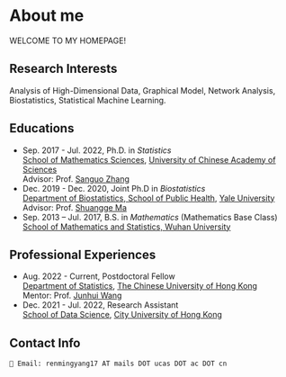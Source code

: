 
# About me

WELCOME TO MY HOMEPAGE! 

## Research Interests
Analysis of High-Dimensional Data, Graphical Model, Network Analysis, Biostatistics, Statistical Machine Learning.

## Educations
- Sep. 2017 - Jul. 2022,  Ph.D. in *Statistics*  
[School of Mathematics Sciences](https://math.ucas.ac.cn/index.php/zh-CN/), [University of Chinese Academy of Sciences](https://www.ucas.ac.cn/)  
Advisor: Prof. [Sanguo Zhang](http://people.ucas.ac.cn/~sgzhang)
- Dec. 2019 - Dec. 2020,  Joint Ph.D in *Biostatistics*  
[Department of Biostatistics, School of Public Health](https://publichealth.yale.edu/), [Yale University](https://www.yale.edu/)   
Advisor: Prof. [Shuangge Ma](https://publichealth.yale.edu/profile/shuangge_ma/)
- Sep. 2013 – Jul. 2017,  B.S. in *Mathematics* (Mathematics Base Class)  
[School of Mathematics and Statistics, Wuhan University](http://maths.whu.edu.cn/)

## Professional Experiences
- Aug. 2022 - Current, Postdoctoral Fellow   
[Department of Statistics](https://www.sta.cuhk.edu.hk/), [The Chinese University of Hong Kong](https://www.cuhk.edu.hk/)  
Mentor: Prof. [Junhui Wang](http://www.cityu.edu.hk/stfprofile/junhwang.htm)
- Dec. 2021 - Jul. 2022,  Research Assistant  
[School of Data Science](https://www.sdsc.cityu.edu.hk/), [City University of Hong Kong](https://www.cityu.edu.hk/)  

## Contact Info

    📧 Email: renmingyang17 AT mails DOT ucas DOT ac DOT cn

